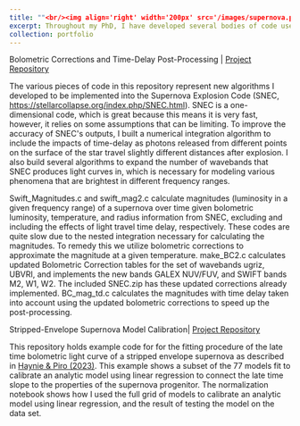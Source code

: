 ```yaml
---
title: ""<br/><img align='right' width='200px' src='/images/supernova.png'>Doctoral Research"
excerpt: Throughout my PhD, I have developed several bodies of code used to update the simulation capabilities in the SuperNova Explosion Code [(SNEC)](https://stellarcollapse.org/index.php/SNEC.html), and for data analysis. Repositories for these projects can be found here."
collection: portfolio
---
```


Bolometric Corrections and Time-Delay Post-Processing | 
[Project Repository](https://github.com/annahaynie/BolCorr_Magnitudes)

The various pieces of code in this repository represent new algorithms I developed to be implemented into the Supernova Explosion Code (SNEC, https://stellarcollapse.org/index.php/SNEC.html). SNEC is a one-dimensional code, which is great because this means it is very fast, however, it relies on some assumptions that can be limiting. To improve the accuracy of SNEC's outputs, I built a numerical integration algorithm to include the impacts of time-delay as photons released from different points on the surface of the star travel slightly different distances after explosion. I also build several algorithms to expand the number of wavebands that SNEC produces light curves in, which is necessary for modeling various phenomena that are brightest in different frequency ranges. 

Swift_Magnitudes.c and swift_mag2.c calculate magnitudes (luminosity in a given frequency range) of a supernova over time given bolometric luminosity, temperature, and radius information from SNEC, excluding and including the effects of light travel time delay, respectively. These codes are quite slow due to the nested integration necessary for calculating the magnitudes. To remedy this we utilize bolometric corrections to approximate the magnitude at a given temperature. make_BC2.c calculates updated Bolometric Correction tables for the set of wavebands ugriz, UBVRI, and implements the new bands GALEX NUV/FUV, and SWIFT bands M2, W1, W2. The included SNEC.zip has these updated corrections already implemented. BC_mag_td.c calculates the magnitudes with time delay taken into account using the updated bolometric corrections to speed up the post-processing.


Stripped-Envelope Supernova Model Calibration| 
[Project Repository](https://github.com/annahaynie/SESN_tail_slope_fitting)

This repository holds example code for for the fitting procedure of the late time bolometric light curve of a stripped envelope supernova as described in [Haynie & Piro (2023)](https://iopscience.iop.org/article/10.3847/1538-4357/acf844#apjacf844s1). This example shows a subset of the 77 models fit to calibrate an analytic model using linear regression to connect the late time slope to the properties of the supernova progenitor. The normalization notebook shows how I used the full grid of models to calibrate an analytic model using linear regression, and the result of testing the model on the data set.
